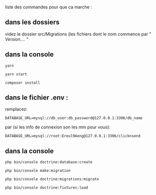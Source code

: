 liste des commandes pour que ca marche :  

## dans les dossiers  

videz le dossier src/Migrations (les fichiers dont le nom commence par " _Version...._ "

## dans la console
```
yarn
```
```
yarn start
```
```
composer install 
```


## dans le fichier .env :

remplacez:  
```
DATABASE_URL=mysql://db_user:db_password@127.0.0.1:3306/db_name
```

par (si les info de connexion son les mm pour vous): 
```
DATABASE_URL=mysql://root:Ereul9Aeng@127.0.0.1:3306/clicknsend
```

## dans la console
```
php bin/console doctrine:database:create
```
```
php bin/console make:migration
```
```
php bin/console doctrine:migrations:migrate
```
```
php bin/console doctrine:fixtures:load
```
